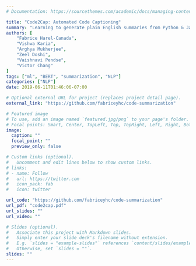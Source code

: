 ```yaml
---
# Documentation: https://sourcethemes.com/academic/docs/managing-content/

title: "Code2Cap: Automated Code Captioning"
summary: "Learning to generate plain English summaries from Python & Java code snippets using BERT transformers."
authors: [
	"Fabrice Harel-Canada",
	"Vishwa Karia",
	"Arghya Mukherjee",
	"Zeel Doshi",
	"Vaishnavi Pendse",
	"Victor Chang"
]
tags: ["ml", "BERT", "summarization", "NLP"]
categories: ["NLP"]
date: 2019-06-11T01:46:06-07:00

# Optional external URL for project (replaces project detail page).
external_link: "https://github.com/fabriceyhc/code-summarization"

# Featured image
# To use, add an image named `featured.jpg/png` to your page's folder.
# Focal points: Smart, Center, TopLeft, Top, TopRight, Left, Right, BottomLeft, Bottom, BottomRight.
image:
  caption: ""
  focal_point: ""
  preview_only: false

# Custom links (optional).
#   Uncomment and edit lines below to show custom links.
# links:
# - name: Follow
#   url: https://twitter.com
#   icon_pack: fab
#   icon: twitter

url_code: "https://github.com/fabriceyhc/code-summarization"
url_pdf: "code2cap.pdf"
url_slides: ""
url_video: ""

# Slides (optional).
#   Associate this project with Markdown slides.
#   Simply enter your slide deck's filename without extension.
#   E.g. `slides = "example-slides"` references `content/slides/example-slides.md`.
#   Otherwise, set `slides = ""`.
slides: ""
---
```

